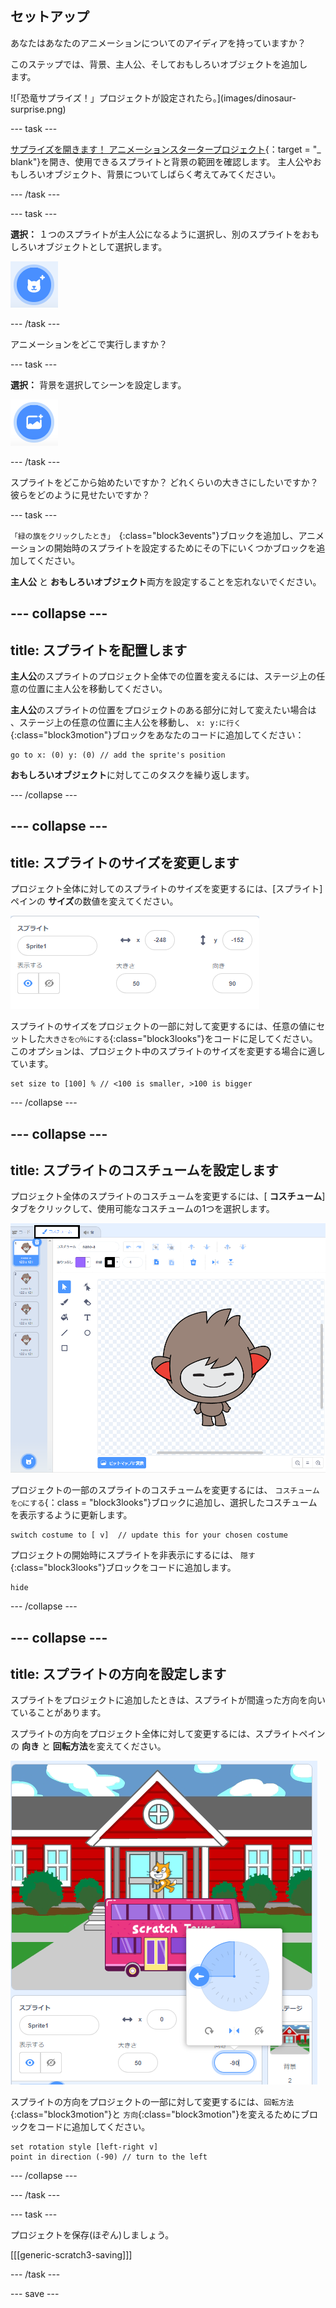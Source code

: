## セットアップ

<div style="display: flex; flex-wrap: wrap">
<div style="flex-basis: 200px; flex-grow: 1; margin-right: 15px;">
あなたはあなたのアニメーションについてのアイディアを持っていますか？ 
  
このステップでは、背景、主人公、そしておもしろいオブジェクトを追加します。 
</div>
<div>  
![「恐竜サプライズ！」プロジェクトが設定されたら。](images/dinosaur-surprise.png)
</div>
</div>

--- task ---

[サプライズを開きます！ アニメーションスタータープロジェクト](https://scratch.mit.edu/projects/582222532/editor){：target = "_ blank"}を開き、使用できるスプライトと背景の範囲を確認します。 主人公やおもしろいオブジェクト、背景についてしばらく考えてみてください。

--- /task ---

--- task ---

**選択：** １つのスプライトが主人公になるように選択し、別のスプライトをおもしろいオブジェクトとして選択します。

![[スプライトを選ぶ] アイコン。](images/add-sprite.png)

--- /task ---

アニメーションをどこで実行しますか？

--- task ---

**選択：** 背景を選択してシーンを設定します。

![[背景を選ぶ] アイコン。](images/add-backdrop.png)

--- /task ---

スプライトをどこから始めたいですか？ どれくらいの大きさにしたいですか？ 彼らをどのように見せたいですか？

--- task ---

`「緑の旗をクリックしたとき」 `{:class="block3events"}ブロックを追加し、アニメーションの開始時のスプライトを設定するためにその下にいくつかブロックを追加してください。

**主人公** と **おもしろいオブジェクト**両方を設定することを忘れないでください。

--- collapse ---
---
title: スプライトを配置します
---

**主人公**のスプライトのプロジェクト全体での位置を変えるには、ステージ上の任意の位置に主人公を移動してください。

**主人公**のスプライトの位置をプロジェクトのある部分に対して変えたい場合は 、ステージ上の任意の位置に主人公を移動し、 `x: y:に行く`{:class="block3motion"}ブロックをあなたのコードに追加してください：

```blocks3
go to x: (0) y: (0) // add the sprite's position
```

**おもしろいオブジェクト**に対してこのタスクを繰り返します。

--- /collapse ---

--- collapse ---
---
title: スプライトのサイズを変更します
---

プロジェクト全体に対してのスプライトのサイズを変更するには、[スプライト] ペインの **サイズ**の数値を変えてください。

![](images/sprite-pane-size.png)

スプライトのサイズをプロジェクトの一部に対して変更するには、任意の値にセットした`大きさを◯％にする`{:class="block3looks"}をコードに足してください。 このオプションは、プロジェクト中のスプライトのサイズを変更する場合に適しています。

```blocks3
set size to [100] % // <100 is smaller, >100 is bigger
```

--- /collapse ---

--- collapse ---
---
title: スプライトのコスチュームを設定します
---

プロジェクト全体のスプライトのコスチュームを変更するには、[ **コスチューム**] タブをクリックして、使用可能なコスチュームの1つを選択します。

![[コスチューム] タブ。スプライトに使用できるコスチュームが表示されます。](images/nano-costumes.png)

プロジェクトの一部のスプライトのコスチュームを変更するには、 `コスチュームを◯にする`{：class = "block3looks"}ブロックに追加し、選択したコスチュームを表示するように更新します。

```blocks3
switch costume to [ v]  // update this for your chosen costume
```

プロジェクトの開始時にスプライトを非表示にするには、 `隠す`{:class="block3looks"}ブロックをコードに追加します。

```blocks3
hide 
```

--- /collapse ---

--- collapse ---
---
title: スプライトの方向を設定します
---

スプライトをプロジェクトに追加したときは、スプライトが間違った方向を向いていることがあります。

スプライトの方向をプロジェクト全体に対して変更するには、スプライトペインの **向き** と **回転方法**を変えてください。

![スプライトペインの方向と回転方法メニュー。](images/sprite-pane-direction.png)

スプライトの方向をプロジェクトの一部に対して変更するには、`回転方法`{:class="block3motion"}と `方向`{:class="block3motion"}を変えるためにブロックをコードに追加してください。

```blocks3
set rotation style [left-right v]
point in direction (-90) // turn to the left
```

--- /collapse ---

--- /task ---

--- task ---

プロジェクトを保存(ほぞん)しましょう。

[[[generic-scratch3-saving]]]

--- /task ---

--- save ---
